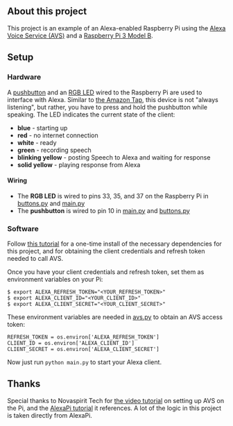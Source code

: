 ## About this project
This project is an example of an Alexa-enabled Raspberry Pi using the [Alexa Voice Service (AVS)](https://developer.amazon.com/alexa-voice-service) and a [Raspberry Pi 3 Model B](https://www.amazon.com/Raspberry-Pi-RASP-PI-3-Model-Motherboard/dp/B01CD5VC92).

## Setup
### Hardware
A [pushbutton](https://www.amazon.com/6x6x6mm-Momentary-Push-Button-Switch/dp/B01GN79QF8) and an [RGB LED](https://www.amazon.com/DIY-3-Color-RGB-Module-Arduino/dp/B0100A92BC) wired to the Raspberry Pi are used to interface with Alexa. Similar to [the Amazon Tap](https://www.amazon.com/Amazon-Tap-Alexa-Enabled-Portable-Bluetooth/dp/B01BH83OOM), this device is not "always listening", but rather, you have to press and hold the pushbutton while speaking. The LED indicates the current state of the client:
* __blue__ - starting up
* __red__ - no internet connection
* __white__ - ready
* __green__ - recording speech
* __blinking yellow__ - posting Speech to Alexa and waiting for response
* __solid yellow__ - playing response from Alexa

#### Wiring
* The __RGB LED__ is wired to pins 33, 35, and 37 on the Raspberry Pi in [buttons.py](buttons.py#L10) and [main.py](main.py#L20)
* The __pushbutton__ is wired to pin 10 in [main.py](main.py#L18) and [buttons.py](buttons.py#L8)

### Software
Follow [this tutorial](https://www.youtube.com/watch?v=frH9HaQTFL8) for a one-time install of the necessary dependencies for this project, and for obtaining the client credentials and refresh token needed to call AVS.

Once you have your client credentials and refresh token, set them as environment variables on your Pi:

```
$ export ALEXA_REFRESH_TOKEN="<YOUR_REFRESH_TOKEN>"
$ export ALEXA_CLIENT_ID="<YOUR_CLIENT_ID>"
$ export ALEXA_CLIENT_SECRET="<YOUR_CLIENT_SECRET>"
```

These environment variables are needed in [avs.py](avs.py#L7-L9) to obtain an AVS access token:

```
REFRESH_TOKEN = os.environ['ALEXA_REFRESH_TOKEN']
CLIENT_ID = os.environ['ALEXA_CLIENT_ID']
CLIENT_SECRET = os.environ['ALEXA_CLIENT_SECRET']
```

Now just run `python main.py` to start your Alexa client.

## Thanks
Special thanks to Novaspirit Tech for [the video tutorial](https://www.youtube.com/watch?v=frH9HaQTFL8) on setting up AVS on the Pi, and the [AlexaPi tutorial](https://github.com/novaspirit/AlexaPi/) it references. A lot of the logic in this project is taken directly from AlexaPi.
